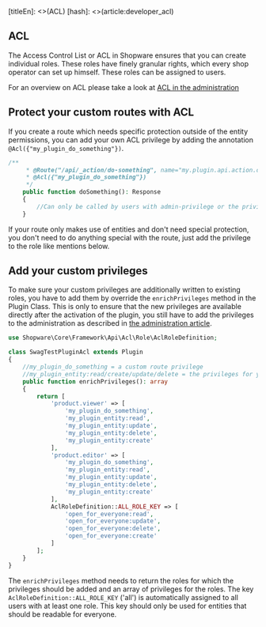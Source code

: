 [titleEn]: <>(ACL)
[hash]: <>(article:developer_acl)

## ACL

The Access Control List or ACL in Shopware ensures that you can create individual roles. 
These roles have finely granular rights, which every shop operator can set up himself. 
These roles can be assigned to users.

For an overview on ACL please take a look at [ACL in the administration](./../20-developer-guide/100-administration/70-acl.md)

## Protect your custom routes with ACL

If you create a route which needs specific protection outside of the entity permissions,
you can add your own ACL privilege by adding the annotation `@Acl({"my_plugin_do_something"})`.


```php
/**
     * @Route("/api/_action/do-something", name="my.plugin.api.action.do.something", methods={"POST"})
     * @Acl({"my_plugin_do_something"})
     */
    public function doSomething(): Response
    {
        //Can only be called by users with admin-privilege or the privilege 'my_plugin_do_something'
    }
```

If your route only makes use of entities and don't need special protection, you don't need to do anything special with the route, just add the privilege to the role like mentions below. 

## Add your custom privileges

To make sure your custom privileges are additionally written to existing roles,
you have to add them by override the `enrichPrivileges` method in the Plugin Class. 
This is only to ensure that the new privileges are available directly after the activation of the plugin, 
you still have to add the privileges to the administration as described in [the administration article](./../20-developer-guide/100-administration/70-acl.md).

```php
use Shopware\Core\Framework\Api\Acl\Role\AclRoleDefinition;

class SwagTestPluginAcl extends Plugin
{
    //my_plugin_do_something = a custom route privilege
    //my_plugin_entity:read/create/update/delete = the privileges for your custom entity
    public function enrichPrivileges(): array
    {
        return [
            'product.viewer' => [
                'my_plugin_do_something',
                'my_plugin_entity:read',
                'my_plugin_entity:update',
                'my_plugin_entity:delete',
                'my_plugin_entity:create'
            ],
            'product.editor' => [
                'my_plugin_do_something',
                'my_plugin_entity:read',
                'my_plugin_entity:update',
                'my_plugin_entity:delete',
                'my_plugin_entity:create'
            ],
            AclRoleDefinition::ALL_ROLE_KEY => [
                'open_for_everyone:read',
                'open_for_everyone:update',
                'open_for_everyone:delete',
                'open_for_everyone:create'
            ]
        ];
    }
}
```

The `enrichPrivileges` method needs to return the roles for which the privileges should be added and an array of privileges for the roles.
The key ```AclRoleDefinition::ALL_ROLE_KEY``` ('all') is automatically assigned to all users with at least one role. This key should only be used for entities that should be readable for everyone.
